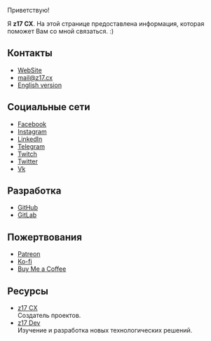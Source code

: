 Приветствую!

Я **z17 CX**. На этой странице предоставлена информация, которая поможет Вам со мной связаться. :)

## Контакты

- [WebSite](https://z17.cx/)
- [mail@z17.cx](mailto:mail@z17.cx)
- [English version](/en/)

## Социальные сети

- [Facebook](https://facebook.com/z17cx)
- [Instagram](https://instagram.com/z17cx)
- [LinkedIn](https://linkedin.com/in/z17cx)
- [Telegram](https://t.me/z17cx)
- [Twitch](https://twitch.tv/z17cx)
- [Twitter](https://twitter.com/z17cx)
- [Vk](https://vk.com/z17cx)

## Разработка

- [GitHub](https://github.com/z17cx)
- [GitLab](https://gitlab.com/z17cx)

## Пожертвования

- [Patreon](https://patreon.com/z17cx)
- [Ko-fi](https://ko-fi.com/z17cx)
- [Buy Me a Coffee](https://buymeacoffee.com/z17cx)

## Ресурсы

- [z17 CX](https://z17.cx)  
  Создатель проектов.
- [z17 Dev](https://z17.dev)  
  Изучение и разработка новых технологических решений.

